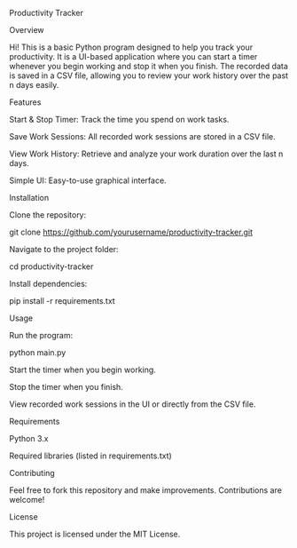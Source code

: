 Productivity Tracker

Overview

Hi! This is a basic Python program designed to help you track your productivity. It is a UI-based application where you can start a timer whenever you begin working and stop it when you finish. The recorded data is saved in a CSV file, allowing you to review your work history over the past n days easily.

Features

Start & Stop Timer: Track the time you spend on work tasks.

Save Work Sessions: All recorded work sessions are stored in a CSV file.

View Work History: Retrieve and analyze your work duration over the last n days.

Simple UI: Easy-to-use graphical interface.

Installation

Clone the repository:

git clone https://github.com/yourusername/productivity-tracker.git

Navigate to the project folder:

cd productivity-tracker

Install dependencies:

pip install -r requirements.txt

Usage

Run the program:

python main.py

Start the timer when you begin working.

Stop the timer when you finish.

View recorded work sessions in the UI or directly from the CSV file.

Requirements

Python 3.x

Required libraries (listed in requirements.txt)

Contributing

Feel free to fork this repository and make improvements. Contributions are welcome!

License

This project is licensed under the MIT License.
